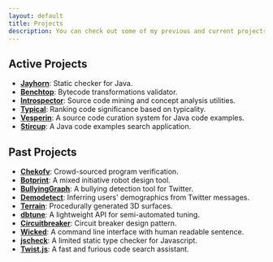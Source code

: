 ```yaml
---
layout: default
title: Projects
description: You can check out some of my previous and current projects
---
```


## Active Projects

- [**Jayhorn**](https://github.com/jayhorn/jayhorn): Static checker for Java.
- [**Benchtop**](https://github.com/jayhorn/benchtop): Bytecode transformations validator.
- [**Introspector**](https://github.com/vesperin/introspector): Source code mining and concept analysis utilities.
- [**Typical**](https://github.com/vesperin/cue): Ranking code significance based on typicality.
- [**Vesperin**](../posts/thesiswork/tools): A source code curation system for Java code examples.
- [**Stircup**](https://github.com/vesperin/stircup): A Java code examples search application.


## Past Projects

- [**Chekofv**](https://github.com/SoftwareIntrospectionLab/chekofv): Crowd-sourced program verification.
- [**Botprint**](https://github.com/AugmentedDesignLab/botprint2): A mixed initiative robot design tool.
- [**BullyingGraph**](#): A bullying detection tool for Twitter.
- [**Demodetect**](https://github.com/hsanchez/demodetect): Inferring users' demographics from Twitter messages.
- [**Terrain**](https://github.com/hsanchez/terrain): Procedurally generated 3D surfaces.
- [**dbtune**](https://github.com/organizations/dbgroup-at-ucsc): A lightweight API for semi-automated tuning.
- [**Circuitbreaker**](https://github.com/hsanchez/circuitbreaker): Circuit breaker design pattern.
- [**Wicked**](#): A command line interface with human readable sentence.
- [**jscheck**](https://github.com/hsanchez/jscheck): A limited static type checker for Javascript.
- [**Twist.js**](https://github.com/hsanchez/twist.js): A fast and furious code search assistant.